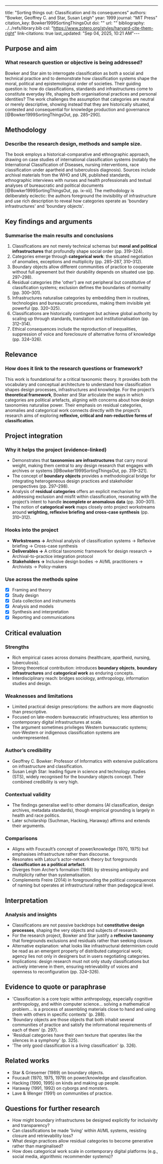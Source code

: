 ---
title: "Sorting things out: Classification and its consequences"
authors: "Bowker, Geoffrey C. and Star, Susan Leigh"
year: 1999
journal: "MIT Press"
citation_key: Bowker1999SortingThingsOut
doi: ""
url: ""
bibliography: ../../refs/library.bib
csl: "https://www.zotero.org/styles/harvard-cite-them-right"
link-citations: true
last_updated: "Sep 04, 2025, 10:21 AM"---
## Purpose and aim
### What research question or objective is being addressed?
Bowker and Star aim to interrogate classification as both a social and technical practice and to demonstrate how classification systems shape the moral, political and epistemological order of societies. Their guiding question is: how do classifications, standards and infrastructures come to constitute everyday life, shaping both organisational practices and personal identities? The work challenges the assumption that categories are neutral or merely descriptive, showing instead that they are historically situated, contested and consequential for knowledge production and governance [@Bowker1999SortingThingsOut, pp. 285–290].

## Methodology
### Describe the research design, methods and sample size.
The book employs a historical-comparative and ethnographic approach, drawing on case studies of international classification systems (notably the International Classification of Diseases, nursing interventions, race classification under apartheid and tuberculosis diagnosis). Sources include archival materials from the WHO and UN, published standards, ethnographic interviews with nurses and health professionals and textual analyses of bureaucratic and political documents [@Bowker1999SortingThingsOut, pp. ix–xii]. The methodology is deliberately eclectic: the authors foreground the invisibility of infrastructure and use rich description to reveal how categories operate as 'boundary infrastructures' and 'boundary objects'.

## Key findings and arguments
### Summarise the main results and conclusions
1. Classifications are not merely technical schemas but **moral and political infrastructures** that profoundly shape social order (pp. 319–324).  
2. Categories emerge through **categorical work**: the situated negotiation of anomalies, exceptions and multiplicity (pp. 285–287, 310–312).  
3. Boundary objects allow different communities of practice to cooperate without full agreement but their durability depends on situated use (pp. 297–298).  
4. Residual categories (the 'other') are not peripheral but constitutive of classification systems; exclusion defines the boundaries of normality (pp. 300–301).  
5. Infrastructures naturalise categories by embedding them in routines, technologies and bureaucratic procedures, making them invisible yet powerful (pp. 320–325).  
6. Classifications are historically contingent but achieve global authority by scaling up through standards, translation and institutionalisation (pp. 312–314).  
7. Ethical consequences include the reproduction of inequalities, suppression of voice and foreclosure of alternative forms of knowledge (pp. 324–326).  

## Relevance
### How does it link to the research questions or framework?
This work is foundational for a critical taxonomic theory. It provides both the vocabulary and conceptual architecture to understand how classification shapes design processes, infrastructures and knowledge. For the project’s **theoretical framework**, Bowker and Star articulate the ways in which categories are political artefacts, aligning with concerns about how design taxonomies naturalise power. Their emphasis on residual categories, anomalies and categorical work connects directly with the project’s research aims of exploring **reflexive, critical and non-reductive forms of classification**.

## Project integration
### Why it helps the project (evidence-linked)
- Demonstrates that **taxonomies are infrastructures** that carry moral weight, making them central to any design research that engages with archives or systems [@Bowker1999SortingThingsOut, pp. 319–321].  
- The concept of **boundary objects** provides a methodological bridge for integrating heterogeneous design practices and stakeholder perspectives (pp. 297–298).  
- Analysis of **residual categories** offers an explicit mechanism for addressing exclusion and misfit within classification, resonating with the project’s intent to handle **incomplete or anomalous data** (pp. 300–301).  
- The notion of **categorical work** maps closely onto project workstreams around **wrighting, reflexive briefing and cross-case synthesis** (pp. 310–312).  

### Hooks into the project
- **Workstreams →** Archival analysis of classification systems → Reflexive briefing → Cross-case synthesis  
- **Deliverables →** A critical taxonomic framework for design research → Archival-to-practice integration protocol  
- **Stakeholders →** Inclusive design bodies → AI/ML practitioners → Archivists → Policy-makers  

### Use across the methods spine
- [x] Framing and theory  
- [x] Study design  
- [x] Data collection and instruments  
- [x] Analysis and models  
- [x] Synthesis and interpretation  
- [x] Reporting and communications  

## Critical evaluation
### Strengths
- Rich empirical cases across domains (healthcare, apartheid, nursing, tuberculosis).  
- Strong theoretical contribution: introduces **boundary objects**, **boundary infrastructures** and **categorical work** as enduring concepts.  
- Interdisciplinary reach: bridges sociology, anthropology, information studies and design.  

### Weaknesses and limitations
- Limited practical design prescriptions: the authors are more diagnostic than prescriptive.  
- Focused on late-modern bureaucratic infrastructures; less attention to contemporary digital infrastructures at scale.  
- The argument sometimes privileges Western bureaucratic systems; non-Western or indigenous classification systems are underrepresented.  

### Author’s credibility
- Geoffrey C. Bowker: Professor of Informatics with extensive publications on infrastructure and classification.  
- Susan Leigh Star: leading figure in science and technology studies (STS), widely recognised for the boundary objects concept. Their combined credibility is very high.  

### Contextual validity
- The findings generalise well to other domains (AI classification, design archives, metadata standards), though empirical grounding is largely in health and race politics.  
- Later scholarship (Suchman, Hacking, Haraway) affirms and extends their arguments.  

### Comparisons
- Aligns with Foucault’s concept of power/knowledge (1970, 1975) but emphasises infrastructure rather than discourse.  
- Resonates with Latour’s actor-network theory but foregrounds **classification as a political artefact**.  
- Diverges from Archer’s formalism (1968) by stressing ambiguity and multiplicity rather than systematisation.  
- Complements Freire (2014) in foregrounding the political consequences of naming but operates at infrastructural rather than pedagogical level.  

## Interpretation
### Analysis and insights
- Classifications are not passive backdrops but **constitutive design processes**, shaping the very objects and subjects of research.  
- For the research project, Bowker and Star justify a **reflexive taxonomy** that foregrounds exclusions and residuals rather than seeking closure.  
- Alternative explanation: what looks like infrastructural determinism could be read as an emergent property of distributed categorical work; agency lies not only in designers but in users negotiating categories.  
- Implications: design research must not only study classifications but actively intervene in them, ensuring retrievability of voices and openness to reconfiguration (pp. 324–326).  

## Evidence to quote or paraphrase
- 'Classification is a core topic within anthropology, especially cognitive anthropology, and within computer science… solving a mathematical problem… is a process of assembling materials close to hand and using them with others in specific contexts' (p. 288).  
- 'Boundary objects are those objects that both inhabit several communities of practice and satisfy the informational requirements of each of them' (p. 297).  
- 'Residual categories have their own texture that operates like the silences in a symphony' (p. 325).  
- 'The only good classification is a living classification' (p. 326).  

## Related works
- Star & Griesemer (1989) on boundary objects.  
- Foucault (1970, 1975, 1979) on power/knowledge and classification.  
- Hacking (1990, 1995) on kinds and making up people.  
- Haraway (1991, 1992) on cyborgs and monsters.  
- Lave & Wenger (1991) on communities of practice.  

## Questions for further research
- How might boundary infrastructures be designed explicitly for inclusivity and transparency?  
- Can classifications be made 'living' within AI/ML systems, resisting closure and retrievability loss?  
- What design practices allow residual categories to become generative rather than marginalised?  
- How does categorical work scale in contemporary digital platforms (e.g., social media, algorithmic recommender systems)?  